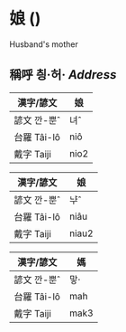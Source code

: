# 娘 ()
Husband's mother

## 稱呼 칑·허· _Address_

漢字/諺文 | 娘
--- | ---
諺文 깐-뿐ˆ | 녀ˆ
台羅 Tâi-lô | niô
戴字 Taiji | nio2


漢字/諺文 | 娘
--- | ---
諺文 깐-뿐ˆ | ᄂᆤˆ
台羅 Tâi-lô | niâu
戴字 Taiji | niau2


漢字/諺文 | 媽
--- | ---
諺文 깐-뿐ˆ | 맣·
台羅 Tâi-lô | mah
戴字 Taiji | mak3


